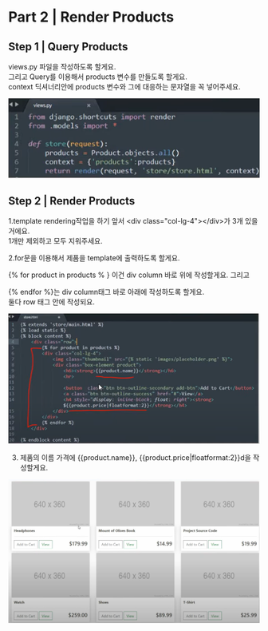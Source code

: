 # Part 2 \| Render Products

## Step 1 \| Query Products

views.py 파일을 작성하도록 할게요.   
그리고 Query를 이용해서 products 변수를 만들도록 할게요.   
context 딕셔너리안에 products 변수와 그에 대응하는 문자열을 꼭 넣어주세요.

![](../../../../.gitbook/assets/image%20%28414%29.png)

## Step 2 \| Render Products

1.template rendering작업을 하기 앞서 &lt;div class="col-lg-4"&gt;&lt;/div&gt;가 3개 있을 거에요.   
1개만 제외하고 모두 지워주세요.



2.for문을 이용해서 제품을 template에 출력하도록 할게요. 

{% for product in products % } 이건 div column 바로 위에 작성할게요. 그리고 

{% endfor %}는 div column태그 바로 아래에 작성하도록 할게요.   
둘다 row 태그 안에 작성되요. 

![](../../../../.gitbook/assets/image%20%28441%29.png)

3. 제품의 이름 가격에 {{product.name}}, {{product.price\|floatformat:2}}d을 작성할게요. 

![](../../../../.gitbook/assets/image%20%28434%29.png)








